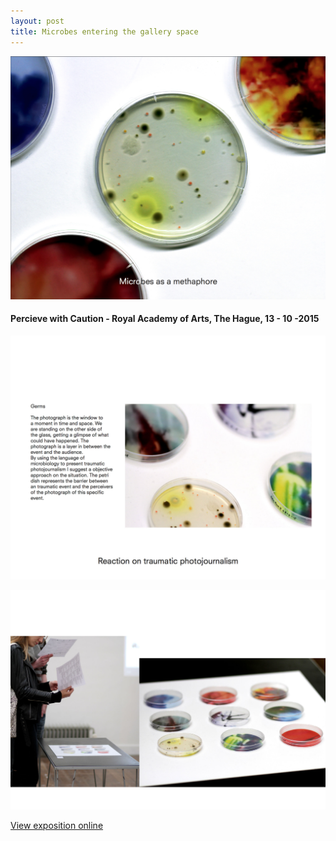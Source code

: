 ```yaml
---
layout: post
title: Microbes entering the gallery space 
---
```


![expo1](/images/expo1.png)

#### Percieve with Caution - Royal Academy of Arts, The Hague, 13 - 10 -2015

![expo3](/images/expo3.jpg)

![expo2](/images/expo2.jpg)


[View exposition online](http://www.perceivewithcaution.com/ )